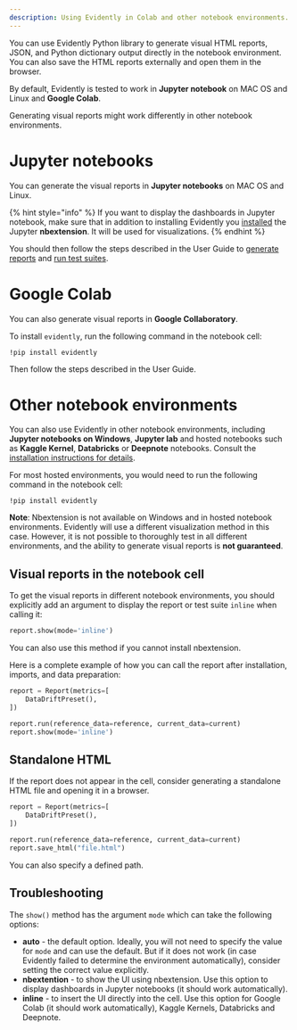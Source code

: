```yaml
---
description: Using Evidently in Colab and other notebook environments.
---
```


You can use Evidently Python library to generate visual HTML reports, JSON, and Python dictionary output directly in the notebook environment. You can also save the HTML reports externally and open them in the browser.

By default, Evidently is tested to work in **Jupyter notebook** on MAC OS and Linux and **Google Colab**.

Generating visual reports might work differently in other notebook environments. 

# Jupyter notebooks 

You can generate the visual reports in **Jupyter notebooks** on MAC OS and Linux. 

{% hint style="info" %}
If you want to display the dashboards in Jupyter notebook, make sure that in addition to installing Evidently you [installed](../installation/install-evidently.md) the Jupyter **nbextension**. It will be used for visualizations.
{% endhint %}

You should then follow the steps described in the User Guide to [generate reports](../tests-and-reports/get-reports.md) and [run test suites](../tests-and-reports/run-tests.md).

# Google Colab 

You can also generate visual reports in **Google Collaboratory**.

To install `evidently`, run the following command in the notebook cell:

```
!pip install evidently
```

Then follow the steps described in the User Guide.

# Other notebook environments 

You can also use Evidently in other notebook environments, including **Jupyter notebooks on Windows**, **Jupyter lab** and hosted notebooks such as **Kaggle Kernel**, **Databricks** or **Deepnote** notebooks. Consult the [installation instructions for details](../installation/install-evidently.md).

For most hosted environments, you would need to run the following command in the notebook cell:

```
!pip install evidently
```

**Note**: Nbextension is not available on Windows and in hosted notebook environments. Evidently will use a different visualization method in this case.  However, it is not possible to thoroughly test in all different environments, and the ability to generate visual reports is **not guaranteed**. 

## Visual reports in the notebook cell

To get the visual reports in different notebook environments, you should explicitly add an argument to display the report or test suite `inline` when calling it:

```python
report.show(mode='inline')
```

You can also use this method if you cannot install nbextension. 

Here is a complete example of how you can call the report after installation, imports, and data preparation:

```python
report = Report(metrics=[
    DataDriftPreset(), 
])

report.run(reference_data=reference, current_data=current)
report.show(mode='inline')
```

## Standalone HTML

If the report does not appear in the cell, consider generating a standalone HTML file and opening it in a browser. 

```python
report = Report(metrics=[
    DataDriftPreset(), 
])

report.run(reference_data=reference, current_data=current)
report.save_html("file.html")
```

You can also specify a defined path.

## Troubleshooting 

The `show()` method has the argument `mode` which can take the following options:

* **auto** - the default option. Ideally, you will not need to specify the value for `mode` and can use the default. But if it does not work (in case Evidently failed to determine the environment automatically), consider setting the correct value explicitly.
* **nbextention** - to show the UI using nbextension. Use this option to display dashboards in Jupyter notebooks (it should work automatically).
* **inline** - to insert the UI directly into the cell. Use this option for Google Colab (it should work automatically), Kaggle Kernels, Databricks and Deepnote. 
